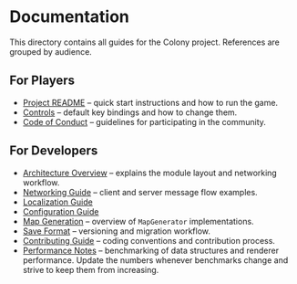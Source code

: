 # Documentation

This directory contains all guides for the Colony project. References are grouped by audience.

## For Players
- [Project README](../README.md) – quick start instructions and how to run the game.
- [Controls](controls.md) – default key bindings and how to change them.
- [Code of Conduct](../CODE_OF_CONDUCT.md) – guidelines for participating in the community.

## For Developers
- [Architecture Overview](architecture.md) – explains the module layout and networking workflow.
- [Networking Guide](networking.md) – client and server message flow examples.
- [Localization Guide](i18n.md)
- [Configuration Guide](configuration.md)
- [Map Generation](map_generation.md) – overview of `MapGenerator` implementations.
- [Save Format](save_format.md) – versioning and migration workflow.
- [Contributing Guide](../CONTRIBUTING.md) – coding conventions and contribution process.
 - [Performance Notes](performance.md) – benchmarking of data structures and renderer performance.
   Update the numbers whenever benchmarks change and strive to keep them from increasing.
